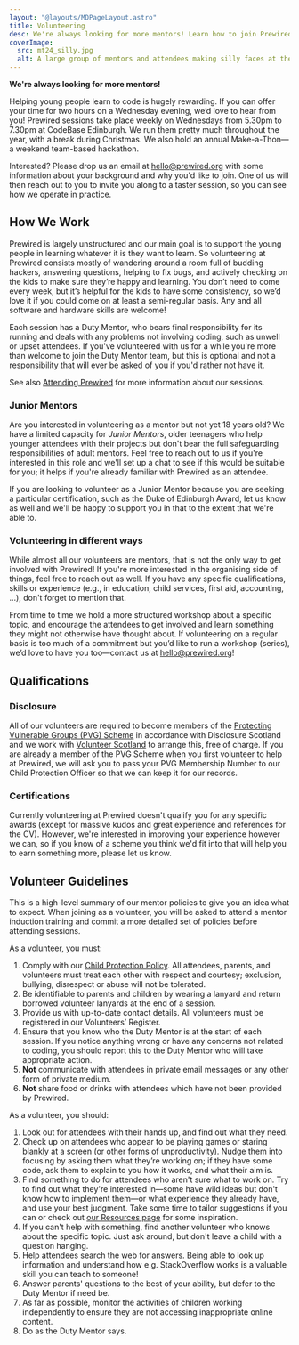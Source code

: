 ```yaml
---
layout: "@layouts/MDPageLayout.astro"
title: Volunteering
desc: We're always looking for more mentors! Learn how to join Prewired as a volunteer.
coverImage:
  src: mt24_silly.jpg
  alt: A large group of mentors and attendees making silly faces at the camera
---
```


**We're always looking for more mentors!**

Helping young people learn to code is hugely rewarding. If you can offer your time for two hours on a Wednesday evening, we’d love to hear from you! Prewired sessions take place weekly on Wednesdays from 5.30pm to 7.30pm at CodeBase Edinburgh. We run them pretty much throughout the year, with a break during Christmas. We also hold an annual Make-a-Thon&mdash;a weekend team-based hackathon.

Interested? Please drop us an email at [hello@prewired.org](mailto:hello@prewired.org) with some information about your background and why you'd like to join. One of us will then reach out to you to invite you along to a taster session, so you can see how we operate in practice.

## How We Work

Prewired is largely unstructured and our main goal is to support the young people in learning whatever it is they want to learn. So volunteering at Prewired consists mostly of wandering around a room full of budding hackers, answering questions, helping to fix bugs, and actively checking on the kids to make sure they’re happy and learning. You don’t need to come every week, but it’s helpful for the kids to have some consistency, so we’d love it if you could come on at least a semi-regular basis. Any and all software and hardware skills are welcome!

Each session has a Duty Mentor, who bears final responsibility for its running and deals with any problems not involving coding, such as unwell or upset attendees. If you've volunteered with us for a while you're more than welcome to join the Duty Mentor team, but this is optional and not a responsibility that will ever be asked of you if you'd rather not have it.

See also [Attending Prewired](/attending/) for more information about our sessions.

### Junior Mentors

Are you interested in volunteering as a mentor but not yet 18 years old? We have a limited capacity for <em>Junior Mentors</em>, older teenagers who help younger attendees with their projects but don't bear the full safeguarding responsibilities of adult mentors. Feel free to reach out to us if you're interested in this role and we'll set up a chat to see if this would be suitable for you; it helps if you're already familiar with Prewired as an attendee.

If you are looking to volunteer as a Junior Mentor because you are seeking a particular certification, such as the Duke of Edinburgh Award, let us know as well and we'll be happy to support you in that to the extent that we're able to.

### Volunteering in different ways

While almost all our volunteers are mentors, that is not the only way to get involved with Prewired! If you're more interested in the organising side of things, feel free to reach out as well. If you have any specific qualifications, skills or experience (e.g., in education, child services, first aid, accounting, ...), don't forget to mention that.

From time to time we hold a more structured workshop about a specific topic, and encourage the attendees to get involved and learn something they might not otherwise have thought about. If volunteering on a regular basis is too much of a commitment but you’d like to run a workshop (series), we’d love to have you too&mdash;contact us at [hello@prewired.org](mailto:hello@prewired.org)!

## Qualifications

### Disclosure

All of our volunteers are required to become members of the [Protecting Vulnerable Groups (PVG) Scheme](https://www.mygov.scot/pvg-scheme/) in accordance with Disclosure Scotland and we work with [Volunteer Scotland](https://www.volunteerscotland.net) to arrange this, free of charge.  If you are already a member of the PVG Scheme when you first volunteer to help at Prewired, we will ask you to pass your PVG Membership Number to our Child Protection Officer so that we can keep it for our records.

### Certifications

Currently volunteering at Prewired doesn't qualify you for any specific awards (except for massive kudos and great experience and references for the CV). However, we're interested in improving your experience however we can, so if you know of a scheme you think we'd fit into that will help you to earn something more, please let us know.

## Volunteer Guidelines

This is a high-level summary of our mentor policies to give you an idea what to expect. When joining as a volunteer, you will be asked to attend a mentor induction training and commit a more detailed set of policies before attending sessions.

As a volunteer, you must:

1. Comply with our [Child Protection Policy](/child-protection/). All attendees, parents, and volunteers must treat each other with respect and courtesy; exclusion, bullying, disrespect or abuse will not be tolerated.
2. Be identifiable to parents and children by wearing a lanyard and return borrowed volunteer lanyards at the end of a session.
3. Provide us with up-to-date contact details. All volunteers must be registered in our Volunteers’ Register.
4. Ensure that you know who the Duty Mentor is at the start of each session. If you notice anything wrong or have any concerns not related to coding, you should report this to the Duty Mentor who will take appropriate action.
5. **Not** communicate with attendees in private email messages or any other form of private medium.
6. **Not** share food or drinks with attendees which have not been provided by Prewired.

As a volunteer, you should:

1. Look out for attendees with their hands up, and find out what they need.
2. Check up on attendees who appear to be playing games or staring blankly at a screen (or other forms of unproductivity). Nudge them into focusing by asking them what they’re working on; if they have some code, ask them to explain to you how it works, and what their aim is.
3. Find something to do for attendees who aren't sure what to work on. Try to find out what they're interested in&mdash;some have wild ideas but don't know how to implement them&mdash;or what experience they already have, and use your best judgment. Take some time to tailor suggestions if you can or check out [our Resources page](/resources/) for some inspiration.
4. If you can't help with something, find another volunteer who knows about the specific topic. Just ask around, but don't leave a child with a question hanging.
5. Help attendees search the web for answers. Being able to look up information and understand how e.g. StackOverflow works is a valuable skill you can teach to someone!
6. Answer parents' questions to the best of your ability, but defer to the Duty Mentor if need be.
7. As far as possible, monitor the activities of children working independently to ensure they are not accessing inappropriate online content.
8. Do as the Duty Mentor says.
